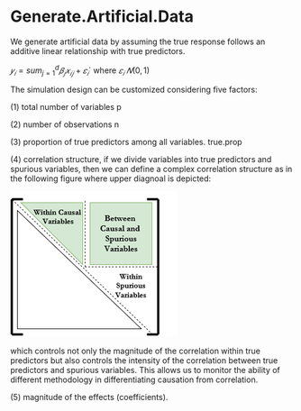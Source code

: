 # Generate.Artificial.Data
 We generate artificial data by assuming the true response follows an additive linear relationship with true predictors.
 
 $𝑦_{𝑖}=sum_{j = 1}^{d}𝛽_{𝑗}𝑥_{𝑖𝑗}+ 𝜀_{𝑖}$` where $𝜀_{𝑖} ~ 𝑁(0,1)$
 
 The simulation design can be customized considering five factors:
 
 (1) total number of variables p
 
 (2) number of observations n
 
 (3) proportion of true predictors among all variables. true.prop
 
 (4) correlation structure, if we divide variables into true predictors and spurious variables, then we can define a complex correlation structure as in the following figure where upper diagnoal is depicted:
 
 ![alt text](https://github.com/ashkanfa/Generate.Artificial.Data/blob/master/Correlation%20structure.png)
 
 which controls not only the magnitude of the correlation within true predictors but also controls the intensity      of the correlation between true predictors and spurious variables. This allows us to monitor the ability of different methodology in      differentiating causation from correlation. 
 
 (5) magnitude of the effects (coefficients).
